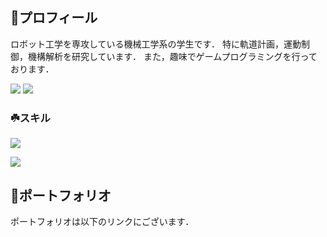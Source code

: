 ## 🌱プロフィール

ロボット工学を専攻している機械工学系の学生です．
特に軌道計画，運動制御，機構解析を研究しています．
また，趣味でゲームプログラミングを行っております．

![](https://github-readme-stats.vercel.app/api?username=hase111111&count_private=true&show_icons=true&theme=dracula)
![](https://github-readme-stats.vercel.app/api/top-langs/?username=hase111111&layout=compact&theme=dracula)

### ☘️スキル
![](https://skillicons.dev/icons?i=c,cpp,python,cs,matlab)

![](https://skillicons.dev/icons?i=vscode,visualstudio,anaconda,blender,unreal,unity,git,github,arduino,ros,linux,ubuntu)


## 💬ポートフォリオ
ポートフォリオは以下のリンクにございます．

